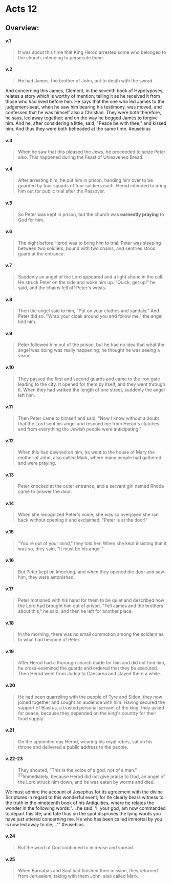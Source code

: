 # Acts 12

## Overview:


#### v.1
>It was about this time that King Herod arrested some who belonged to the church, intending to persecute them.

#### v.2
>He had James, the brother of John, put to death with the sword.

And concerning this James, Clement, in the seventh book of Hypotyposes, relates a story which is worthy of mention; telling it as he received it from those who had lived before him. He says that the one who led James to the judgement-seat, when he saw him bearing his testimony, was moved, and confessed that he was himself also a Christian. They were both therefore, he says, led away together; and on the way he begged James to forgive him. And he, after considering a little, said, "Peace be with thee," and kissed him. And thus they were both beheaded at the same time. 
#eusebius

#### v.3
>When he saw that this pleased the Jews, he proceeded to seize Peter also. This happened during the Feast of Unleavened Bread.


#### v.4
>After arresting him, he put him in prison, handing him over to be guarded by four squads of four soldiers each. Herod intended to bring him out for public trial after the Passover.


#### v.5
>So Peter was kept in prison, but the church was **earnestly praying** to God for him.


#### v.6
>The night before Herod was to bring him to trial, Peter was sleeping between two soldiers, bound with two chains, and sentries stood guard at the entrance.


#### v.7
>Suddenly an angel of the Lord appeared and a light shone in the cell. He struck Peter on the side and woke him up. "Quick, get up!" he said, and the chains fell off Peter's wrists.


#### v.8
>Then the angel said to him, "Put on your clothes and sandals." And Peter did so. "Wrap your cloak around you and follow me," the angel told him.


#### v.9
>Peter followed him out of the prison, but he had no idea that what the angel was doing was really happening; he thought he was seeing a vision.


#### v.10
>They passed the first and second guards and came to the iron gate leading to the city. It opened for them by itself, and they went through it. When they had walked the length of one street, suddenly the angel left him.


#### v.11
>Then Peter came to himself and said, "Now I know without a doubt that the Lord sent his angel and rescued me from Herod's clutches and from everything the Jewish people were anticipating."


#### v.12
>When this had dawned on him, he went to the house of Mary the mother of John, also called Mark, where many people had gathered and were praying.


#### v.13
>Peter knocked at the outer entrance, and a servant girl named Rhoda came to answer the door.


#### v.14
>When she recognized Peter's voice, she was so overjoyed she ran back without opening it and exclaimed, "Peter is at the door!"


#### v.15
>"You're out of your mind," they told her. When she kept insisting that it was so, they said, "It must be his angel."


#### v.16
>But Peter kept on knocking, and when they opened the door and saw him, they were astonished.


#### v.17
>Peter motioned with his hand for them to be quiet and described how the Lord had brought him out of prison. "Tell James and the brothers about this," he said, and then he left for another place.


#### v.18
>In the morning, there was no small commotion among the soldiers as to what had become of Peter.


#### v.19
>After Herod had a thorough search made for him and did not find him, he cross-examined the guards and ordered that they be executed. Then Herod went from Judea to Caesarea and stayed there a while.


#### v.20
>He had been quarreling with the people of Tyre and Sidon; they now joined together and sought an audience with him. Having secured the support of Blastus, a trusted personal servant of the king, they asked for peace, because they depended on the king's country for their food supply.


#### v.21
>On the appointed day Herod, wearing his royal robes, sat on his throne and delivered a public address to the people.


#### v.22-23
>They shouted, "This is the voice of a god, not of a man." <sup>23</sup>Immediately, because Herod did not give praise to God, an angel of the Lord struck him down, and he was eaten by worms and died.

We must admire the account of Josephus for its agreement with the divine Scriptures in regard to this wonderful event; for he clearly bears witness to the truth in the nineteenth book of his Antiquities, where he relates the wonder in the following words:"... he said, 'I, your god, am now commanded to depart this life; and fate thus on the spot disproves the lying words you have just uttered concerning me. He who has been called immortal by you is now led away to die;...'"
#eusebius 

#### v.24
>But the word of God continued to increase and spread.


#### v.25
>When Barnabas and Saul had finished their mission, they returned from Jerusalem, taking with them John, also called Mark.


